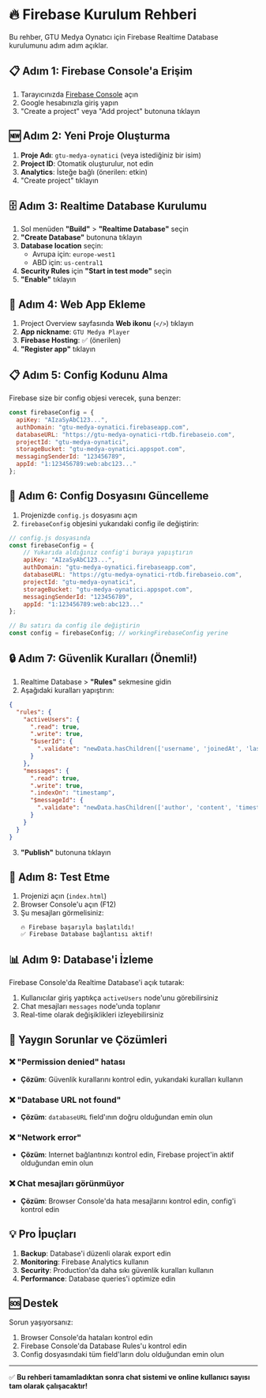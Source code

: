 # 🔥 Firebase Kurulum Rehberi

Bu rehber, GTU Medya Oynatıcı için Firebase Realtime Database kurulumunu adım adım açıklar.

## 📋 Adım 1: Firebase Console'a Erişim

1. Tarayıcınızda [Firebase Console](https://console.firebase.google.com) açın
2. Google hesabınızla giriş yapın
3. "Create a project" veya "Add project" butonuna tıklayın

## 🆕 Adım 2: Yeni Proje Oluşturma

1. **Proje Adı**: `gtu-medya-oynatici` (veya istediğiniz bir isim)
2. **Project ID**: Otomatik oluşturulur, not edin
3. **Analytics**: İsteğe bağlı (önerilen: etkin)
4. "Create project" tıklayın

## 🗄️ Adım 3: Realtime Database Kurulumu

1. Sol menüden **"Build"** > **"Realtime Database"** seçin
2. **"Create Database"** butonuna tıklayın
3. **Database location** seçin:
   - Avrupa için: `europe-west1`
   - ABD için: `us-central1`
4. **Security Rules** için **"Start in test mode"** seçin
5. **"Enable"** tıklayın

## 🔧 Adım 4: Web App Ekleme

1. Project Overview sayfasında **Web ikonu** (`</>`) tıklayın
2. **App nickname**: `GTU Medya Player`
3. **Firebase Hosting**: ✅ (önerilen)
4. **"Register app"** tıklayın

## 📋 Adım 5: Config Kodunu Alma

Firebase size bir config objesi verecek, şuna benzer:

```javascript
const firebaseConfig = {
  apiKey: "AIzaSyAbC123...",
  authDomain: "gtu-medya-oynatici.firebaseapp.com",
  databaseURL: "https://gtu-medya-oynatici-rtdb.firebaseio.com",
  projectId: "gtu-medya-oynatici",
  storageBucket: "gtu-medya-oynatici.appspot.com",
  messagingSenderId: "123456789",
  appId: "1:123456789:web:abc123..."
};
```

## 🔄 Adım 6: Config Dosyasını Güncelleme

1. Projenizde `config.js` dosyasını açın
2. `firebaseConfig` objesini yukarıdaki config ile değiştirin:

```javascript
// config.js dosyasında
const firebaseConfig = {
    // Yukarıda aldığınız config'i buraya yapıştırın
    apiKey: "AIzaSyAbC123...",
    authDomain: "gtu-medya-oynatici.firebaseapp.com",
    databaseURL: "https://gtu-medya-oynatici-rtdb.firebaseio.com",
    projectId: "gtu-medya-oynatici",
    storageBucket: "gtu-medya-oynatici.appspot.com",
    messagingSenderId: "123456789",
    appId: "1:123456789:web:abc123..."
};

// Bu satırı da config ile değiştirin
const config = firebaseConfig; // workingFirebaseConfig yerine
```

## 🔒 Adım 7: Güvenlik Kuralları (Önemli!)

1. Realtime Database > **"Rules"** sekmesine gidin
2. Aşağıdaki kuralları yapıştırın:

```json
{
  "rules": {
    "activeUsers": {
      ".read": true,
      ".write": true,
      "$userId": {
        ".validate": "newData.hasChildren(['username', 'joinedAt', 'lastSeen'])"
      }
    },
    "messages": {
      ".read": true,
      ".write": true,
      ".indexOn": "timestamp",
      "$messageId": {
        ".validate": "newData.hasChildren(['author', 'content', 'timestamp', 'sessionId']) && newData.child('content').val().length <= 500"
      }
    }
  }
}
```

3. **"Publish"** butonuna tıklayın

## 🧪 Adım 8: Test Etme

1. Projenizi açın (`index.html`)
2. Browser Console'u açın (F12)
3. Şu mesajları görmelisiniz:
   ```
   🔥 Firebase başarıyla başlatıldı!
   ✅ Firebase Database bağlantısı aktif!
   ```

## 📊 Adım 9: Database'i İzleme

Firebase Console'da Realtime Database'i açık tutarak:
1. Kullanıcılar giriş yaptıkça `activeUsers` node'unu görebilirsiniz
2. Chat mesajları `messages` node'unda toplanır
3. Real-time olarak değişiklikleri izleyebilirsiniz

## 🚨 Yaygın Sorunlar ve Çözümleri

### ❌ "Permission denied" hatası
- **Çözüm**: Güvenlik kurallarını kontrol edin, yukarıdaki kuralları kullanın

### ❌ "Database URL not found"
- **Çözüm**: `databaseURL` field'ının doğru olduğundan emin olun

### ❌ "Network error"
- **Çözüm**: Internet bağlantınızı kontrol edin, Firebase project'in aktif olduğundan emin olun

### ❌ Chat mesajları görünmüyor
- **Çözüm**: Browser Console'da hata mesajlarını kontrol edin, config'i kontrol edin

## 💡 Pro İpuçları

1. **Backup**: Database'i düzenli olarak export edin
2. **Monitoring**: Firebase Analytics kullanın
3. **Security**: Production'da daha sıkı güvenlik kuralları kullanın
4. **Performance**: Database queries'i optimize edin

## 🆘 Destek

Sorun yaşıyorsanız:
1. Browser Console'da hataları kontrol edin
2. Firebase Console'da Database Rules'u kontrol edin
3. Config dosyasındaki tüm field'ların dolu olduğundan emin olun

---

✅ **Bu rehberi tamamladıktan sonra chat sistemi ve online kullanıcı sayısı tam olarak çalışacaktır!**